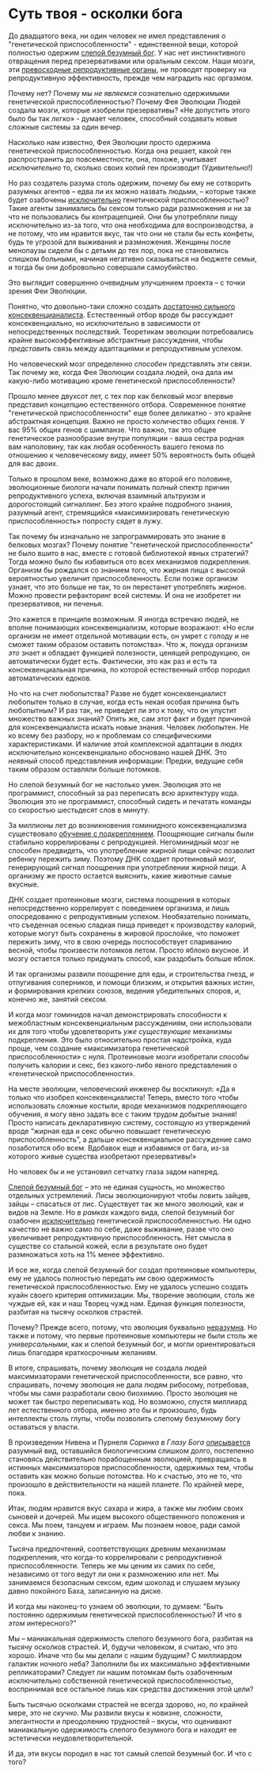 # Суть твоя - осколки бога
До двадцатого века, ни один человек не имел представления о "генетической приспособленности" - единственной вещи, которой полностью одержим [слепой безумный бог](https://lesswrong.ru/w/%D0%A7%D1%83%D0%B6%D0%B4%D1%8B%D0%B9_%D0%91%D0%BE%D0%B3). У нас нет инстинктивного отвращения перед презервативами или оральным сексом. Наши мозги, эти [превосходные репродуктивные органы]( https://lesswrong.ru/w/%D0%AD%D0%B2%D0%BE%D0%BB%D1%8E%D1%86%D0%B8%D0%BE%D0%BD%D0%BD%D0%B0%D1%8F_%D0%BF%D1%81%D0%B8%D1%85%D0%BE%D0%BB%D0%BE%D0%B3%D0%B8%D1%8F), не проводят проверку на репродуктивную эффективность, прежде чем наградить нас оргазмом.

Почему нет? Почему мы _не являемся_ сознательно одержимыми генетической приспособленностью? Почему Фея Эволюции Людей создала мозги, которые изобрели презервативы? «Не допустить этого было бы так _легко_» - думает человек, способный создавать новые сложные системы за один вечер.

Насколько нам известно, Фея Эволюции просто одержима генетической приспособленностью. Когда она решает, какой ген распространить до повсеместности, она, похоже, учитывает _исключительно_ то, сколько своих копий ген производит (Удивительно!)

Но раз создатель разума столь одержим, почему бы ему не сотворить разумных агентов – едва ли их можно назвать людьми, – которые также будет озабочены [исключительно](https://lesswrong.ru/w/%D0%A4%D0%B0%D0%BB%D1%8C%D1%88%D0%B8%D0%B2%D1%8B%D0%B9_%D0%BA%D1%80%D0%B8%D1%82%D0%B5%D1%80%D0%B8%D0%B9_%D0%BE%D0%BF%D1%82%D0%B8%D0%BC%D0%B8%D0%B7%D0%B0%D1%86%D0%B8%D0%B8) генетической приспособленностью? Такие агенты занимались бы сексом только ради размножения и ни за что не пользовались бы контрацепцией. Они бы употребляли пищу исключительно из-за того, что она необходима для воспроизводства, а не потому, что им нравится вкус, так что они не стали бы есть конфеты, будь те угрозой для выживания и размножения. Женщины после менопаузы сидели бы с детьми до тех пор, пока не становились слишком больными, начиная негативно сказываться на бюджете семьи, и тогда бы они добровольно совершали самоубийство.

Это выглядит совершенно очевидным улучшением проекта – с точки зрения Феи Эволюции.

Понятно, что довольно-таки сложно создать [достаточно сильного консеквенцианалиста](https://www.lesswrong.com/posts/gTNB9CQd5hnbkMxAG/protein-reinforcement-and-dna-consequentialism). Естественный отбор вроде бы рассуждает консеквенциально, но исключительно в зависимости от непосредственных последствий. Теоретикам эволюции потребовались крайне высокоэффективные абстрактные рассуждения, чтобы _представить_ связь между адаптациями и репродуктивным успехом.  

Но человеческий мозг определенно _способен_ представлять эти связи. Так почему же, когда Фея Эволюции создала людей, она дала им какую-либо мотивацию кроме генетической приспособленности?

Прошло менее двухсот лет, с тех пор как белковый мозг впервые представил концепцию естественного отбора. Современное понятие "генетической приспособленности" еще более деликатно - это крайне абстрактная концепция. Важно не просто количество общих генов. У вас 95% общих генов с шимпанзе. Что важно, так это общее генетическое разнообразие внутри популяции - ваша сестра родная вам наполовину, так как любая особенность вашего генома по отношению к человеческому виду, имеет 50% вероятность быть общей для вас двоих.

Только в прошлом веке, возможно даже во второй его половине, эволюционные биологи начали понимать полный спектр причин репродуктивного успеха, включая взаимный альтруизм и дорогостоящий сигналлинг. Без этого крайне подробного знания, разумный агент, стремящийся «максимизировать генетическую приспособленность» попросту сядет в лужу.

Так почему бы изначально не запрограммировать это знание в белковых мозгах? Почему понятие "генетической приспособленности" не было вшито в нас, вместе с готовой библиотекой явных стратегий? Тогда можно было бы избавиться ото всех механизмов подкрепления. Организм бы рождался со знанием того, что жирная пища с высокой вероятностью увеличит приспособленность. Если позже организм узнает, что это больше не так, то он перестанет употреблять жирное. Можно провести рефакторинг всей системы. И она не изобретет ни презервативов, ни печенья.

Это кажется в принципе возможным. Я иногда встречаю людей, не вполне понимающих консеквенциализм, которые возражают: «Но если организм не имеет отдельной мотивации есть, он умрет с голоду и не сможет таким образом оставить потомства». Что ж, покуда организм _это_ знает и обладает функцией полезности, ценящей репродукцию, он автоматически будет есть. Фактически, это как раз и есть та консеквенциальная причина, по которой естественный отбор породил автоматических едоков.

Но что на счет любопытства? Разве не будет консеквенциалист любопытен только в случае, когда есть некая особая причина быть любопытным? И раз так, не приведет ли это к тому, что он упустит множество важных знаний? Опять же, сам этот факт и будет причиной для консеквенциалиста искать новые знания. Человек любопытен. Не ко всему без разбору, но к проблемам со специфическими характеристиками. И наличие этой комплексной адаптации в людях исключительно консеквенциально обосновано нашей ДНК. Это _неявный_ способ представления информации: Предки, ведущие себя таким образом оставляли больше потомков.

Но слепой безумный бог не настолько умен. Эволюция это не программист, способный за раз переписать всю архитектуру кода. Эволюция это не программист, способный сидеть и печатать команды со скоростью шестьдесят слов в минуту. 

За миллионы лет до возникновения гоминидного консеквенциализма существовало [обучение с подкреплением](https://www.lesswrong.com/posts/gTNB9CQd5hnbkMxAG/protein-reinforcement-and-dna-consequentialism). Поощряющие сигналы были стабильно коррелированы с репродукцией. Негоминидный мозг не способен предвидеть, что употребление жирной пищи сейчас позволит ребенку пережить зиму. Поэтому ДНК создает протеиновый мозг, генерирующий сигнал поощрения при употреблении жирной пищи. А организму же просто остается выяснить, какие животные самые вкусные. 

ДНК создает протеиновые мозги, система поощрения в которых непосредственно коррелирует  с поведением организма, и лишь опосредованно с репродуктивным успехом. Необязательно понимать, что съеденная осенью сладкая пища приведет к производству калорий, которые могут быть сохранены в жировой прослойке, что поможет пережить зиму, что в свою очередь поспособствует спариванию весной, чтобы произвести потомков летом. Просто яблоко вкусное. И мозгу остается только придумать способ, как раздобыть больше яблок.  

И так организмы развили поощрение для еды, и строительства гнезд, и отпугивания соперников, и помощи близким, и открытия важных истин, и формирования крепких союзов, ведения убедительных споров, и, конечно же, занятий сексом.

И когда мозг гоминидов начал демонстрировать способности к межобластным консеквенциальным рассуждениям, они использовали их для того чтобы удовлетворить _уже существующие_ механизмы подкрепления. Это было относительно простая надстройка, куда проще, чем создание «максимизатора генетической приспособленности» с нуля. Протеиновые мозги изобретали способы получить калории и секс, без какого-либо явного представления о «генетической приспособленности».

На месте эволюции, человеческий инженер бы воскликнул: «Да я только что изобрел консеквенциалиста! Теперь, вместо того чтобы использовать сложные костыли, вроде механизмов подкрепляющего обучения, я могу явно задать все с таким трудом добытые знания! Просто написать декларативную систему, состоящую из утверждений вроде “жирная еда и секс обычно повышает генетическую приспособленность”, а дальше консеквенциальное рассуждение само позаботится обо всем. Вдобавок еще и избавимся от бага, из-за которого живые существа изобретают презервативы!»

Но человек бы и не установил сетчатку глаза задом наперед.

[Слепой безумный бог]( https://lesswrong.ru/w/%D0%A7%D1%83%D0%B6%D0%B4%D1%8B%D0%B9_%D0%91%D0%BE%D0%B3) – это не единая сущность, но множество отдельных устремлений. Лисы эволюционируют чтобы ловить зайцев, зайцы – спасаться от лис. Существует так же много эволюций, как и видов на Земле. Но _в рамках_ каждого вида, слепой безумный бог озабочен [исключительно](https://lesswrong.ru/w/%D0%A4%D0%B0%D0%BB%D1%8C%D1%88%D0%B8%D0%B2%D1%8B%D0%B9_%D0%BA%D1%80%D0%B8%D1%82%D0%B5%D1%80%D0%B8%D0%B9_%D0%BE%D0%BF%D1%82%D0%B8%D0%BC%D0%B8%D0%B7%D0%B0%D1%86%D0%B8%D0%B8) генетической приспособленностью. Ни одно качество не важно само по себе, даже выживание, разве что оно увеличивает репродуктивную приспособленность. Нет смысла в существе со стальной кожей, если в результате оно будет размножаться хоть на 1% менее эффективно. 

И все же, когда слепой безумный бог создал протеиновые компьютеры, ему не удалось полностью передать им свою одержимость генетической приспособленностью. Ему не удалось успешно создать куайн своего критерия оптимизации. Мы, творение эволюции, столь же чуждые ей, как и наш Творец чужд нам. Единая функция полезности, разбитая на тысячу осколков страстей.

Почему? Прежде всего, потому, что эволюция буквально [неразумна](https://lesswrong.ru/w/%D0%AD%D0%B2%D0%BE%D0%BB%D1%8E%D1%86%D0%B8%D0%B8_%D0%BD%D0%B5%D1%80%D0%B0%D0%B7%D1%83%D0%BC%D0%BD%D1%8B_%D0%BD%D0%BE_%D0%B2%D1%81%D1%91_%D1%80%D0%B0%D0%B2%D0%BD%D0%BE_%D1%80%D0%B0%D0%B1%D0%BE%D1%82%D0%B0%D1%8E%D1%82). Но также и потому, что первые протеиновые компьютеры не были столь же _универсальными_, как и слепой безумный бог, и могли ориентироваться лишь благодаря краткосрочным желаниям.

В итоге, спрашивать, почему эволюция не создала людей максимизаторами генетической приспособленности, все равно, что спрашивать, почему эволюция не дала людям рибосому, потребовав, чтобы мы сами разработали свою биохимию. Просто эволюция не может так быстро переписывать код. Но возможно, спустя миллиард лет естественного отбора, именно это бы и произошло, будь интеллекты столь глупы, чтобы позволить слепому безумному богу оставаться у власти.

В произведении Нивена и Пурнеля _Соринка в Глазу Бога_ [описывается](https://lesswrong.ru/w/%D0%9E%D1%88%D0%B8%D0%B1%D0%BA%D0%B0_%D0%BE%D0%B1%D0%BE%D0%B1%D1%89%D0%B5%D0%BD%D0%B8%D1%8F_%D0%BD%D0%B0_%D0%BE%D1%81%D0%BD%D0%BE%D0%B2%D0%B5_%D0%B2%D1%8B%D0%BC%D1%8B%D1%88%D0%BB%D0%B5%D0%BD%D0%BD%D0%BE%D0%B3%D0%BE_%D1%81%D0%B2%D0%B8%D0%B4%D0%B5%D1%82%D0%B5%D0%BB%D1%8C%D1%81%D1%82%D0%B2%D0%B0) разумный вид, оставшийся биологическим слишком долго, постепенно становясь действительно порабощенным эволюцией, превращаясь в истинных максимизаторов приспособленности, одержимых тем, чтобы оставить как можно больше потомства. Но к счастью, это не то, что произошло в действительности на нашей планете. По крайней мере, пока.

Итак, людям нравится вкус сахара и жира, а также мы любим своих сыновей и дочерей. Мы ищем высокого общественного положения и секса. Мы поем, танцуем и играем. Мы познаем новое, ради самой любви к знанию. 

Тысяча предпочтений, соответствующих древним механизмам подкрепления, что когда-то коррелировали с репродуктивной приспособленности. Теперь же мы ценим их самих по себе, независимо от того ведут ли они к размножению или нет. Мы занимаемся безопасным сексом, едим шоколад и слушаем музыку давно покойного Баха, записанную на диске.  

И когда мы наконец-то узнаем об эволюции, то думаем: "Быть постоянно одержимым генетической приспособленностью? И что в _этом_ интересного?"

Мы – маниакальная одержимость слепого безумного бога, разбитая на тысячу осколков страстей. И, будучи человеком, я считаю, что это хорошо. Иначе что бы мы делали с нашим будущим? С миллиардом галактик ночного неба? Заполнили бы их максимально эффективными репликаторами? Следует ли нашим потомкам быть озабоченным исключительно собственной генетической приспособленностью, воспринимая все остальное лишь как средства достижения этой цели?

Быть тысячью осколками страстей не всегда здорово, но, по крайней мере, это не _скучно_. Мы развили вкусы к новизне, сложности, элегантности и преодолению трудностей – вкусы, что оценивают маниакальную одержимость слепого безумного бога и находят ее эстетически неудовлетворительной.

И да, эти вкусы породил в нас тот самый слепой безумный бог. И что с того?
